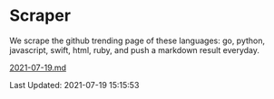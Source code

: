 # Scraper

We scrape the github trending page of these languages: go, python, javascript, swift, html, ruby, and push a markdown result everyday.

[2021-07-19.md](https://github.com/henson/Scraper/blob/master/2021-07-19.md)

Last Updated: 2021-07-19 15:15:53
